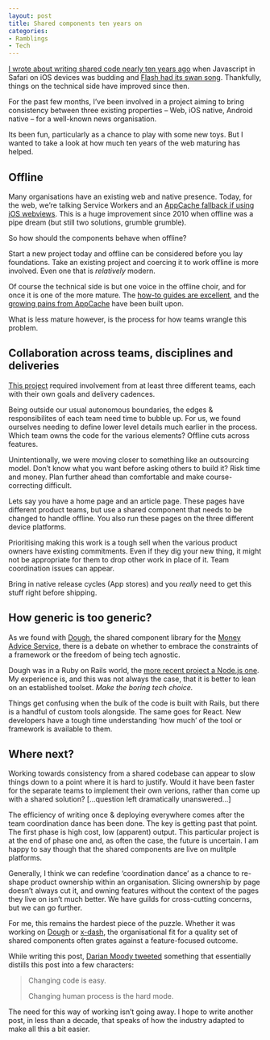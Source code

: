 ```yaml
---
layout: post
title: Shared components ten years on
categories:
- Ramblings
- Tech
---
```


[I wrote about writing shared code nearly ten years ago](https://benbarnett.net/blog/2010/08/30/writing-html-and-css-for-mobile-safari-just-the-same-old-code) when Javascript in Safari on iOS devices was budding and [Flash had its swan song](https://www.apple.com/hotnews/thoughts-on-flash/). Thankfully, things on the technical side have improved since then.

For the past few months, I’ve been involved in a project aiming to bring consistency between three existing properties – Web, iOS native, Android native – for a well-known news organisation.

Its been fun, particularly as a chance to play with some new toys. But I wanted to take a look at how much ten years of the web maturing has helped.

## Offline

Many organisations have an existing web and native presence. Today, for the web, we’re talking Service Workers and an [AppCache fallback if using iOS webviews](https://webkit.org/blog/8090/workers-at-your-service/). This is a huge improvement since 2010 when offline was a pipe dream (but still two solutions, grumble grumble).

So how should the components behave when offline?

Start a new project today and offline can be considered before you lay foundations. Take an existing project and coercing it to work offline is more involved. Even one that is _relatively_ modern. 

Of course the technical side is but one voice in the offline choir, and for once it is one of the more mature. The [how-to guides are excellent](https://developers.google.com/web/fundamentals/instant-and-offline/offline-cookbook/), and the [growing pains from AppCache](https://alistapart.com/article/application-cache-is-a-douchebag) have been built upon. 

What is less mature however, is the process for how teams wrangle this problem.

## Collaboration across teams, disciplines and deliveries

[This project](https://github.com/Financial-Times/x-dash/) required involvement from at least three different teams, each with their own goals and delivery cadences.

Being outside our usual autonomous boundaries, the edges & responsibilites of each team need time to bubble up. For us, we found ourselves needing to define lower level details much earlier in the process. Which team owns the code for the various elements? Offline cuts across features.

Unintentionally, we were moving closer to something like an outsourcing model. Don’t know what you want before asking others to build it? Risk time and money. Plan further ahead than comfortable and make course-correcting difficult.

Lets say you have a home page and an article page. These pages have different product teams, but use a shared component that needs to be changed to handle offline. You also run these pages on the three different device platforms.

Prioritising making this work is a tough sell when the various product owners have existing commitments. Even if they dig your new thing, it might not be appropriate for them to drop other work in place of it. Team coordination issues can appear.

Bring in native release cycles (App stores) and you _really_ need to get this stuff right before shipping.

## How generic is too generic?

As we found with [Dough](https://benbarnett.net/blog/2015/01/29/making-with-dough), the shared component library for the [Money Advice Service](https://www.moneyadviceservice.org.uk/en), there is a debate on whether to embrace the constraints of a framework or the freedom of being tech agnostic. 

Dough was in a Ruby on Rails world, the [more recent project a Node.js one](https://github.com/Financial-Times/x-dash/). My experience is, and this was not always the case, that it is better to lean on an established toolset. *Make the boring tech choice.* 

Things get confusing when the bulk of the code is built with Rails, but there is a handful of custom tools alongside. The same goes for React. New developers have a tough time understanding ‘how much’ of the tool or framework is available to them.

## Where next?

Working towards consistency from a shared codebase can appear to slow things down to a point where it is hard to justify. Would it have been faster for the separate teams to implement their own verions, rather than come up with a shared solution? [...question left dramatically unanswered...]

The efficiency of writing once & deploying everywhere comes after the team coordination dance has been done. The key is getting past that point. The first phase is high cost, low (apparent) output. This particular project is at the end of phase one and, as often the case, the future is uncertain. I am happy to say though that the shared components are live on mulitple platforms.

Generally, I think we can redefine ‘coordination dance’ as a chance to re-shape product ownership within an organisation. Slicing ownership by page doesn’t always cut it, and owning features without the context of the pages they live on isn’t much better. We have guilds for cross-cutting concerns, but we can go further.

For me, this remains the hardest piece of the puzzle. Whether it was working on [Dough](https://benbarnett.net/blog/2015/01/29/making-with-dough) or [x-dash](https://github.com/Financial-Times/x-dash/), the organisational fit for a quality set of shared components often grates against a feature-focused outcome.

While writing this post, [Darian Moody tweeted](https://twitter.com/djm_/status/1100776855236476928) something that essentially distills this post into a few characters:

> Changing code is easy.
> 
> Changing human process is the hard mode.

The need for this way of working isn’t going away. I hope to write another post, in less than a decade, that speaks of how the industry adapted to make all this a bit easier.
